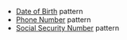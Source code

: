 - <a href="{{ site.baseurl }}/patterns/create-a-profile/date-of-birth/">Date of Birth</a> pattern
- <a href="{{ site.baseurl }}/patterns/create-a-profile/phone-number/">Phone Number</a> pattern
- <a href="{{ site.baseurl }}/patterns/create-a-profile/social-security-number/">Social Security Number</a> pattern